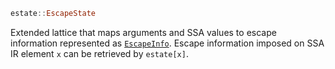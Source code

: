 ```julia
estate::EscapeState
```

Extended lattice that maps arguments and SSA values to escape information represented as [`EscapeInfo`](@ref). Escape information imposed on SSA IR element `x` can be retrieved by `estate[x]`.
